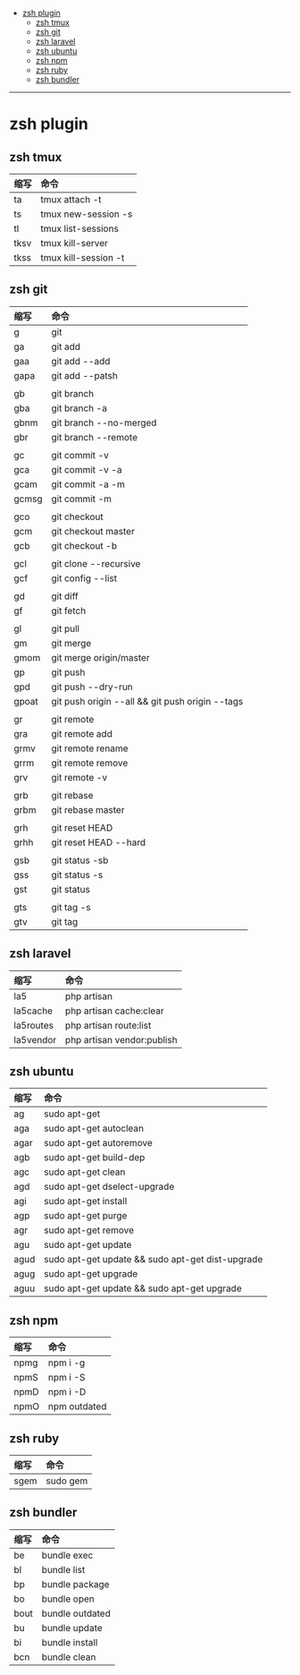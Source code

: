 <!--toc-->

- [zsh plugin](#zsh-plugin)
	- [zsh tmux](#zsh-tmux)
	- [zsh git](#zsh-git)
	- [zsh laravel](#zsh-laravel)
	- [zsh ubuntu](#zsh-ubuntu)
	- [zsh npm](#zsh-npm)
	- [zsh ruby](#zsh-ruby)
	- [zsh bundler](#zsh-bundler)

<!-- tocstop -->

----

# zsh plugin

## zsh tmux

缩写   | 命令
:--- | :-------------------
ta   | tmux attach -t
ts   | tmux new-session -s
tl   | tmux list-sessions
tksv | tmux kill-server
tkss | tmux kill-session -t

## zsh git

缩写    | 命令
:---- | :----------------------------------------------
g     | git
ga    | git add
gaa   | git add --add
gapa  | git add --patsh
      |
gb    | git branch
gba   | git branch -a
gbnm  | git branch --no-merged
gbr   | git branch --remote
      |
gc    | git commit -v                                   | 可以看到差异
gca   | git commit -v -a                                | 一般提交
gcam  | git commit -a -m
gcmsg | git commit -m
      |
gco   | git checkout
gcm   | git checkout master
gcb   | git checkout -b
      |
gcl   | git clone --recursive
gcf   | git config --list
      |
gd    | git diff
gf    | git fetch
      |
gl    | git pull
gm    | git merge
gmom  | git merge origin/master
gp    | git push
gpd   | git push --dry-run
gpoat | git push origin --all && git push origin --tags
      |
gr    | git remote
gra   | git remote add
grmv  | git remote rename
grrm  | git remote remove
grv   | git remote -v
      |
grb   | git rebase                                      | 变基
grbm  | git rebase master
      |
grh   | git reset HEAD
grhh  | git reset HEAD --hard
      |
gsb   | git status -sb
gss   | git status -s
gst   | git status
      |
gts   | git tag -s
gtv   | git tag                                         | sort -V

## zsh laravel

缩写        | 命令
:-------- | :-------------------------
la5       | php artisan
la5cache  | php artisan cache:clear
la5routes | php artisan route:list
la5vendor | php artisan vendor:publish

## zsh ubuntu

缩写   | 命令
:--- | :-----------------------------------------------
ag   | sudo apt-get
aga  | sudo apt-get autoclean
agar | sudo apt-get autoremove
agb  | sudo apt-get build-dep
agc  | sudo apt-get clean
agd  | sudo apt-get dselect-upgrade
agi  | sudo apt-get install
agp  | sudo apt-get purge
agr  | sudo apt-get remove
agu  | sudo apt-get update
agud | sudo apt-get update && sudo apt-get dist-upgrade
agug | sudo apt-get upgrade
aguu | sudo apt-get update && sudo apt-get upgrade

## zsh npm

缩写   | 命令
:--- | :-----------
npmg | npm i -g
npmS | npm i -S
npmD | npm i -D
npmO | npm outdated

## zsh ruby

缩写   | 命令
:--- | :-------
sgem | sudo gem

## zsh bundler

缩写   | 命令
:--- | :--------------
be   | bundle exec
bl   | bundle list
bp   | bundle package
bo   | bundle open
bout | bundle outdated
bu   | bundle update
bi   | bundle install
bcn  | bundle clean
